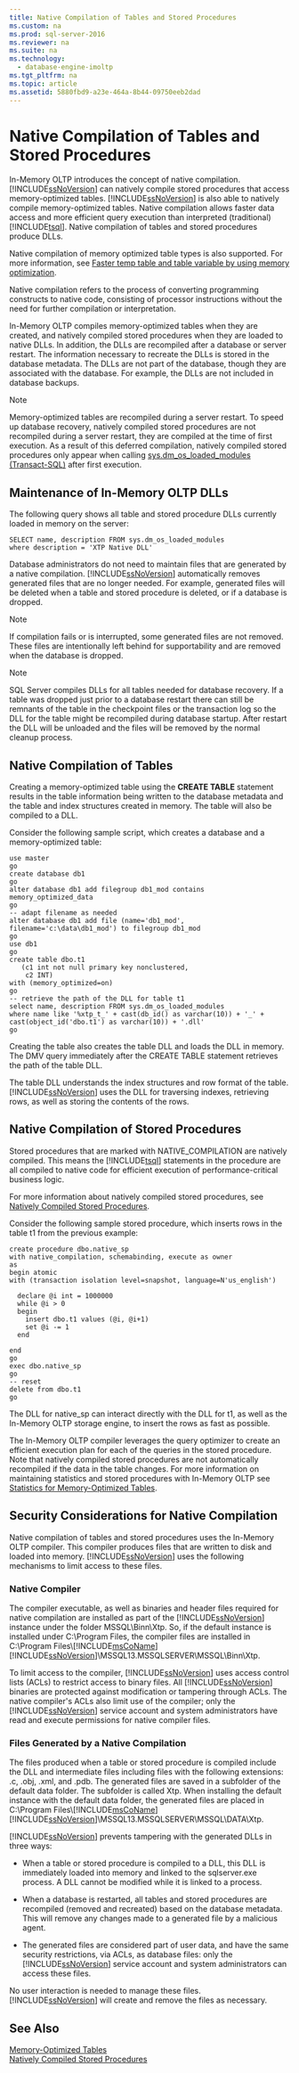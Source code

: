 ```yaml
---
title: Native Compilation of Tables and Stored Procedures
ms.custom: na
ms.prod: sql-server-2016
ms.reviewer: na
ms.suite: na
ms.technology: 
  - database-engine-imoltp
ms.tgt_pltfrm: na
ms.topic: article
ms.assetid: 5880fbd9-a23e-464a-8b44-09750eeb2dad
---
```

# Native Compilation of Tables and Stored Procedures
  In\-Memory OLTP introduces the concept of native compilation. [!INCLUDE[ssNoVersion](../../Token\Other/ssNoVersion_md.md)] can natively compile stored procedures that access memory\-optimized tables. [!INCLUDE[ssNoVersion](../../Token\Other/ssNoVersion_md.md)] is also able to natively compile memory\-optimized tables. Native compilation allows faster data access and more efficient query execution than interpreted \(traditional\) [!INCLUDE[tsql](../../Token\Other/tsql_md.md)]. Native compilation of tables and stored procedures produce DLLs.  
  
 Native compilation of memory optimized table types is also supported. For more information, see [Faster temp table and table variable by using memory optimization](../../Topics\TopicNameNotContainA/Faster-temp-table-and-table-variable-by-using-memory-optimization.md).  
  
 Native compilation refers to the process of converting programming constructs to native code, consisting of processor instructions without the need for further compilation or interpretation.  
  
 In\-Memory OLTP compiles memory\-optimized tables when they are created, and natively compiled stored procedures when they are loaded to native DLLs. In addition, the DLLs are recompiled after a database or server restart. The information necessary to recreate the DLLs is stored in the database metadata. The DLLs are not part of the database, though they are associated with the database. For example, the DLLs are not included in database backups.  
  
> [!NOTE]  
>  Memory\-optimized tables are recompiled during a server restart. To speed up database recovery, natively compiled stored procedures are not recompiled during a server restart, they are compiled at the time of first execution. As a result of this deferred compilation, natively compiled stored procedures only appear when calling [sys.dm_os_loaded_modules &#40;Transact-SQL&#41;](../Topic/sys.dm_os_loaded_modules%20\(Transact-SQL\).md) after first execution.  
  
## Maintenance of In\-Memory OLTP DLLs  
 The following query shows all table and stored procedure DLLs currently loaded in memory on the server:  
  
```tsql  
SELECT name, description FROM sys.dm_os_loaded_modules  
where description = 'XTP Native DLL'  
```  
  
 Database administrators do not need to maintain files that are generated by a native compilation. [!INCLUDE[ssNoVersion](../../Token\Other/ssNoVersion_md.md)] automatically removes generated files that are no longer needed. For example, generated files will be deleted when a table and stored procedure is deleted, or if a database is dropped.  
  
> [!NOTE]  
>  If compilation fails or is interrupted, some generated files are not removed. These files are intentionally left behind for supportability and are removed when the database is dropped.  
  
> [!NOTE]  
>  SQL Server compiles DLLs for all tables needed for database recovery. If a table was dropped just prior to a database restart there can still be remnants of the table in the checkpoint files or the transaction log so the DLL for the table might be recompiled during database startup. After restart the DLL will be unloaded and the files will be removed by the normal cleanup process.  
  
## Native Compilation of Tables  
 Creating a memory\-optimized table using the **CREATE TABLE** statement results in the table information being written to the database metadata and the table and index structures created in memory. The table will also be compiled to a DLL.  
  
 Consider the following sample script, which creates a database and a memory\-optimized table:  
  
```tsql  
use master  
go  
create database db1  
go  
alter database db1 add filegroup db1_mod contains memory_optimized_data  
go  
-- adapt filename as needed  
alter database db1 add file (name='db1_mod', filename='c:\data\db1_mod') to filegroup db1_mod  
go  
use db1  
go  
create table dbo.t1  
   (c1 int not null primary key nonclustered,  
    c2 INT)  
with (memory_optimized=on)  
go  
-- retrieve the path of the DLL for table t1  
select name, description FROM sys.dm_os_loaded_modules  
where name like '%xtp_t_' + cast(db_id() as varchar(10)) + '_' + cast(object_id('dbo.t1') as varchar(10)) + '.dll'  
go  
```  
  
 Creating the table also creates the table DLL and loads the DLL in memory. The DMV query immediately after the CREATE TABLE statement retrieves the path of the table DLL.  
  
 The table DLL understands the index structures and row format of the table. [!INCLUDE[ssNoVersion](../../Token\Other/ssNoVersion_md.md)] uses the DLL for traversing indexes, retrieving rows, as well as storing the contents of the rows.  
  
## Native Compilation of Stored Procedures  
 Stored procedures that are marked with NATIVE\_COMPILATION are natively compiled. This means the [!INCLUDE[tsql](../../Token\Other/tsql_md.md)] statements in the procedure are all compiled to native code for efficient execution of performance\-critical business logic.  
  
 For more information about natively compiled stored procedures, see [Natively Compiled Stored Procedures](../../Topics\TopicNameNotContainA/Natively-Compiled-Stored-Procedures.md).  
  
 Consider the following sample stored procedure, which inserts rows in the table t1 from the previous example:  
  
```tsql  
create procedure dbo.native_sp  
with native_compilation, schemabinding, execute as owner  
as  
begin atomic  
with (transaction isolation level=snapshot, language=N'us_english')  
  
  declare @i int = 1000000  
  while @i > 0  
  begin  
    insert dbo.t1 values (@i, @i+1)  
    set @i -= 1  
  end  
  
end  
go  
exec dbo.native_sp  
go  
-- reset  
delete from dbo.t1  
go  
```  
  
 The DLL for native\_sp can interact directly with the DLL for t1, as well as the In\-Memory OLTP storage engine, to insert the rows as fast as possible.  
  
 The In\-Memory OLTP compiler leverages the query optimizer to create an efficient execution plan for each of the queries in the stored procedure. Note that natively compiled stored procedures are not automatically recompiled if the data in the table changes. For more information on maintaining statistics and stored procedures with In\-Memory OLTP see [Statistics for Memory-Optimized Tables](../../Topics\TopicNameNotContainA/Statistics-for-Memory-Optimized-Tables.md).  
  
## Security Considerations for Native Compilation  
 Native compilation of tables and stored procedures uses the In\-Memory OLTP compiler. This compiler produces files that are written to disk and loaded into memory. [!INCLUDE[ssNoVersion](../../Token\Other/ssNoVersion_md.md)] uses the following mechanisms to limit access to these files.  
  
### Native Compiler  
 The compiler executable, as well as binaries and header files required for native compilation are installed as part of the [!INCLUDE[ssNoVersion](../../Token\Other/ssNoVersion_md.md)] instance under the folder MSSQL\\Binn\\Xtp. So, if the default instance is installed under C:\\Program Files, the compiler files are installed in C:\\Program Files\\[!INCLUDE[msCoName](../../Token\Other/msCoName_md.md)][!INCLUDE[ssNoVersion](../../Token\Other/ssNoVersion_md.md)]\\MSSQL13.MSSQLSERVER\\MSSQL\\Binn\\Xtp.  
  
 To limit access to the compiler, [!INCLUDE[ssNoVersion](../../Token\Other/ssNoVersion_md.md)] uses access control lists \(ACLs\) to restrict access to binary files. All [!INCLUDE[ssNoVersion](../../Token\Other/ssNoVersion_md.md)] binaries are protected against modification or tampering through ACLs. The native compiler's ACLs also limit use of the compiler; only the [!INCLUDE[ssNoVersion](../../Token\Other/ssNoVersion_md.md)] service account and system administrators have read and execute permissions for native compiler files.  
  
### Files Generated by a Native Compilation  
 The files produced when a table or stored procedure is compiled include the DLL and intermediate files including files with the following extensions: .c, .obj, .xml, and .pdb. The generated files are saved in a subfolder of the default data folder. The subfolder is called Xtp. When installing the default instance with the default data folder, the generated files are placed in C:\\Program Files\\[!INCLUDE[msCoName](../../Token\Other/msCoName_md.md)][!INCLUDE[ssNoVersion](../../Token\Other/ssNoVersion_md.md)]\\MSSQL13.MSSQLSERVER\\MSSQL\\DATA\\Xtp.  
  
 [!INCLUDE[ssNoVersion](../../Token\Other/ssNoVersion_md.md)] prevents tampering with the generated DLLs in three ways:  
  
-   When a table or stored procedure is compiled to a DLL, this DLL is immediately loaded into memory and linked to the sqlserver.exe process. A DLL cannot be modified while it is linked to a process.  
  
-   When a database is restarted, all tables and stored procedures are recompiled \(removed and recreated\) based on the database metadata. This will remove any changes made to a generated file by a malicious agent.  
  
-   The generated files are considered part of user data, and have the same security restrictions, via ACLs, as database files: only the [!INCLUDE[ssNoVersion](../../Token\Other/ssNoVersion_md.md)] service account and system administrators can access these files.  
  
 No user interaction is needed to manage these files. [!INCLUDE[ssNoVersion](../../Token\Other/ssNoVersion_md.md)] will create and remove the files as necessary.  
  
## See Also  
 [Memory-Optimized Tables](../../Topics\TopicNameNotContainA/Memory-Optimized-Tables.md)   
 [Natively Compiled Stored Procedures](../../Topics\TopicNameNotContainA/Natively-Compiled-Stored-Procedures.md)  
  
  